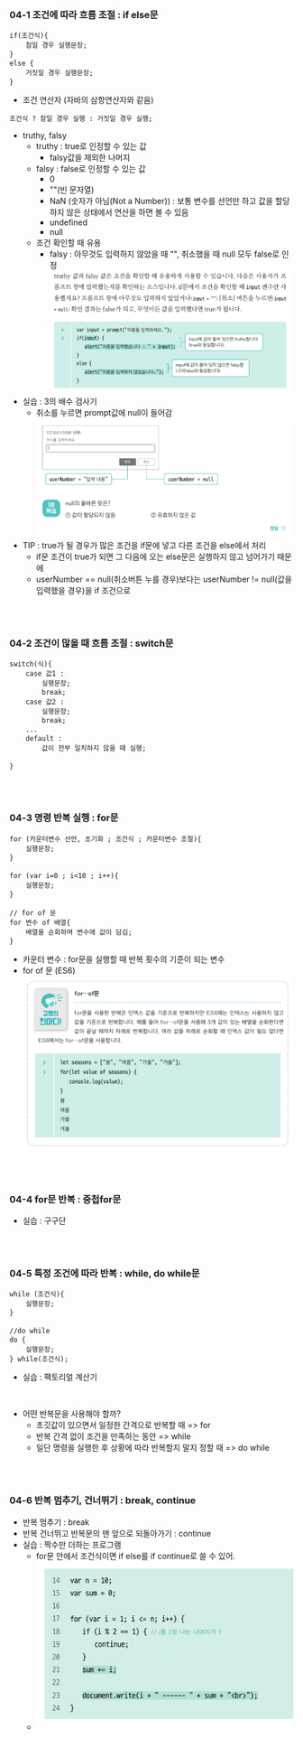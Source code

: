 <br/>

### 04-1 조건에 따라 흐름 조절 : if else문
```
if(조건식){ 
    참일 경우 실행문장;
}
else {
    거짓일 경우 실행문장;
}
```
- 조건 연산자 (자바의 삼항연산자와 같음)
```
조건식 ? 참일 경우 실행 : 거짓일 경우 실행; 
```
- truthy, falsy
  - truthy : true로 인정할 수 있는 값
    - falsy값을 제외한 나머지
  - falsy : false로 인정할 수 있는 값
    - 0
    - ""(빈 문자열)
    - NaN (숫자가 아님(Not a Number)) : 보통 변수를 선언만 하고 값을 할당하지 않은 상태에서 연산을 하면 볼 수 있음
    - undefined
    - null 
  - 조건 확인할 때 유용
    - falsy : 아무것도 입력하지 않았을 때 "", 취소했을 때 null 모두 false로 인정 ![Alt text](image.png)
- 실습 : 3의 배수 검사기
  - 취소를 누르면 prompt값에 null이 들어감![Alt text](image-1.png)
- TIP : true가 될 경우가 많은 조건을 if문에 넣고 다른 조건을 else에서 처리
  - if문 조건이 true가 되면 그 다음에 오는 else문은 실행하지 않고 넘어가기 때문에
  - userNumber == null(취소버튼 누를 경우)보다는
   userNumber != null(값을 입력했을 경우)을 if 조건으로

<br/>
<br/>

### 04-2 조건이 많을 때 흐름 조절 : switch문
```
switch(식){
    case 값1 :
        실행문장;
        break;
    case 값2 :
        실행문장;
        break;
    ...
    default :
        값이 전부 일치하지 않을 때 실행;

}
```

<br/>
<br/>

### 04-3 명령 반복 실행 : for문
```
for (카운터변수 선언, 초기화 ; 조건식 ; 카운터변수 조절){
    실행문장;
}

for (var i=0 ; i<10 ; i++){
    실행문장;
}

// for of 문
for 변수 of 배열{
    배열을 순회하며 변수에 값이 담김;
}
```
- 카운터 변수 : for문을 실행할 때 반복 횟수의 기준이 되는 변수
- for of 문 (ES6)
![Alt text](image-2.png)

<br/>
<br/>

### 04-4 for문 반복 : 중첩for문
- 실습 : 구구단

<br/>
<br/>

### 04-5 특정 조건에 따라 반복 : while, do while문
```
while (조건식){
    실행문장;
}

//do while
do {
    실행문장;
} while(조건식);
```
- 실습 : 팩토리얼 계산기

<br/>

- 어떤 반복문을 사용해야 할까?
  - 초깃값이 있으면서 일정한 간격으로 반복할 때 => for
  - 반복 간격 없이 조건을 만족하는 동안 => while
  - 일단 명령을 실행한 후 상황에 따라 반복할지 말지 정할 때 => do while

<br/>
<br/>

### 04-6 반복 멈추기, 건너뛰기 :  break, continue
- 반복 멈추기 : break
- 반복 건너뛰고 반복문의 맨 앞으로 되돌아가기 : continue
- 실습 : 짝수만 더하는 프로그램
  - for문 안에서 조건식이면 if else를 if continue로 쓸 수 있어.
  - ![Alt text](IMG_6279.jpg)
<br/>
<br/>
